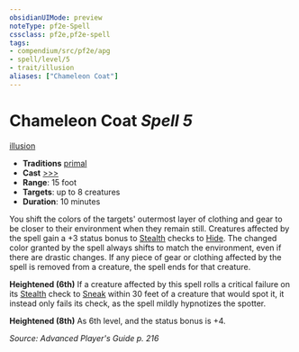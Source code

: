 ```yaml
---
obsidianUIMode: preview
noteType: pf2e-Spell
cssclass: pf2e,pf2e-spell
tags:
- compendium/src/pf2e/apg
- spell/level/5
- trait/illusion
aliases: ["Chameleon Coat"]
---
```

# Chameleon Coat *Spell 5*   
[illusion](rules/traits/illusion.md "Illusion School Trait")  

- **Traditions** [primal](rules/traits/primal.md "Primal Tradition Trait")
- **Cast** [>>>](rules/core-rulebook/chapter-9-playing-the-game.md#Actions "Three-Action") 
- **Range**: 15 foot
- **Targets**: up to 8 creatures
- **Duration**: 10 minutes

You shift the colors of the targets' outermost layer of clothing and gear to be closer to their environment when they remain still. Creatures affected by the spell gain a +3 status bonus to [Stealth](compendium/skills.md#Stealth) checks to [Hide](rules/actions/hide.md). The changed color granted by the spell always shifts to match the environment, even if there are drastic changes. If any piece of gear or clothing affected by the spell is removed from a creature, the spell ends for that creature.

**Heightened (6th)** If a creature affected by this spell rolls a critical failure on its [Stealth](compendium/skills.md#Stealth) check to [Sneak](rules/actions/sneak.md) within 30 feet of a creature that would spot it, it instead only fails its check, as the spell mildly hypnotizes the spotter.

**Heightened (8th)** As 6th level, and the status bonus is +4.

*Source: Advanced Player's Guide p. 216*